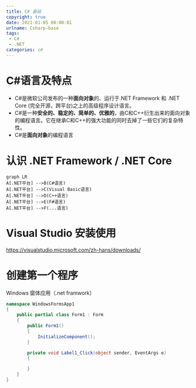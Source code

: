 ```yaml
---
title: C# 基础
copyright: true
date: 2021-01-05 00:00:01
urlname: Csharp-base
tags: 
 - C#
 - .NET
categories: c#
---
```

# C#语言及特点
* C#是微软公司发布的一种**面向对象**的、运行于.NET Framework 和 .NET Core (完全开源，跨平台)之上的高级程序设计语言。
* C#是一种**安全的、稳定的、简单的、优雅的**，由C和C++衍生出来的面向对象的编程语言。它在继承C和C++的强大功能的同时去掉了一些它们的复杂特性。
* C#是**面向对象**的编程语言
<!-- more -->  

# 认识 .NET Framework / .NET Core
```mermaid
graph LR
A[.NET平台] -->B(C#语言)
A[.NET平台] -->C(Visual Basic语言)
A[.NET平台] -->D(C++语言)
A[.NET平台] -->E(F#语言)
A[.NET平台] -->F(...语言)
```
# Visual Studio 安装使用
https://visualstudio.microsoft.com/zh-hans/downloads/

# 创建第一个程序
Windows 窗体应用（.net framwork）
```C#
namespace WindowsFormsApp1
{
    public partial class Form1 : Form
    {
        public Form1()
        {
            InitializeComponent();
        }

        private void Label1_Click(object sender, EventArgs e)
        {

        }
    }
}
```